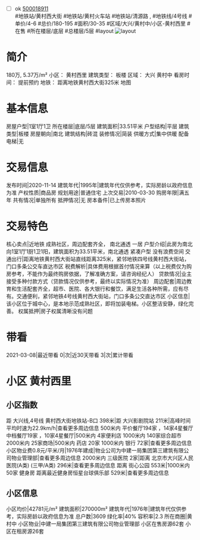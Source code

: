 - [ ] ok [500018911](https://bj.5i5j.com/ershoufang/500018911.html)  
 #地铁站/黄村西大街 #地铁站/黄村火车站 #地铁站/清源路 ,  #地铁线/4号线
#单价/4-6 #总价/180-195 #面积/30-35   #区域/大兴/黄村中/小区-黄村西里 #在售 #所在楼层/底层 #总楼层/5层 #layout 
![layout](http://image2.5i5j.com//group2/M00/F5/81/CgqJNF7d0jyAS9GCAAFLZJCcsrM384.jpg_P5.jpg) 
# 简介 
 180万,  5.37万/m² 
小区： 黄村西里
建筑类型： 板楼
区域： 大兴 黄村中
看房时间： 提前预约
地铁： 距离地铁黄村西大街325米 地图
# 基本信息 
 房屋户型|1室1厅1卫
所在楼层|底层/5层
建筑面积|33.51平米
户型结构|平层
建筑类型|板楼
房屋朝向|南北
建筑结构|砖混
装修情况|简装
供暖方式|集中供暖
配备电梯|无
# 交易信息 
 发布时间|2020-11-14
建筑年代|1995年|建筑年代仅供参考，实际房龄以政府信息为准
产权性质|商品房
规划用途|普通住宅
上次交易|2010-03-30
购房年限|满五年
共有情况|单独所有
抵押情况|无
房本备件|已上传房本照片
# 交易特色 
 核心卖点|近地铁 成熟社区，周边配套齐全， 南北通透 一居
户型介绍|此房为南北向1室1厅1厨1卫1阳，建筑面积为33.51平米，南北通透  紧凑户型 没有浪费空间
交通出行|距离地铁黄村西大街站直线距离325米，紧邻地铁四号线黄村西大街站，门口多条公交车直达市区
税费解析|具体费用根据首付情况来算（以上税费仅为购房参考，不能作为最终购房依据，了解准确方案，请咨询经纪人）
贷款情况|业主接受多种付款方式（贷款情况仅供参考，最终以实际情况为准）
周边配套|周边教育和生活配套齐全，超市、医院、各大银行和餐饮，满足生活各种所需，应有尽有。交通便利，紧邻地铁4号线黄村西大街站，门口多条公交直达市区
小区信息|该小区位于城中心，是本地示范成熟社区，即将加装电梯。小区整洁安静，绿化完善。
权属抵押|房子权属清晰没有问题
# 带看 
 2021-03-08|最近带看	 0|次|近30天带看	 3|次|累计带看
# 小区 黄村西里
## 小区指数 
 距 大兴线,4号线 黄村西大街地铁站-B口 398米|距 大兴影剧院站 211米|高峰时间平均时速为22.9km/h|查看更多周边信息
500米内 平价餐厅194家 ，14家4星餐厅
中档餐厅19家 ，10家4星餐厅|500米内 4家便利店
1000米内 140家综合超市
2000米内 25家商场|500米内 药店 20家
1000米内 银行 72家|查看更多周边信息
小区物业费0.8元/平米/月|1976年建成|物业公司为中建一局集团第三建筑有限公司物业管理部|查看更多周边信息
2000米内 三级医院 2家|距离 北京市大兴区人民医院(A类) (三甲/A类) 296米|查看更多周边信息
距离 街心公园 553米|1000米内 50家 健身房
距离最近健身房恒星台球俱乐部 529米|查看更多周边信息
## 小区信息 
 小区均价|42781元/m²
建筑面积|270000m²
建筑年代|1976年|建筑年代仅供参考，实际房龄以政府信息为准
总户数|3609
绿化率|40%
容积率|2.3
所在商圈|黄村中
小区物业|中建一局集团第三建筑有限公司物业管理部
小区在售房源62套
小区在租房源26套
